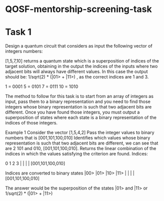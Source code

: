 # QOSF-mentorship-screening-task
# Task 1 

Design a quantum circuit that considers as input the following vector of integers numbers: 

[1,5,7,10]  returns a quantum state which is a superposition of indices of the target solution, obtaining in the output the indices of the inputs where two adjacent bits will always have different values. In this case the output should be: 1/sqrt(2) * (|01> + |11>) , as the correct indices are 1 and 3.

1 = 0001
5 = 0101
7 = 0111
10 = 1010

The method to follow for this task is to start from an array of integers as input, pass them to a binary representation and you need to find those integers whose binary representation is such that two adjacent bits are different. Once you have found those integers, you must output a superposition of states where each state is a binary representation of the indices of those integers.

Example 1
Consider the vector [1,5,4,2]
Pass the integer values to binary numbers that is [001,101,100,010]
 Identifies which values whose binary representation is such that two adjacent bits are different, we can see that are 2 101 and 010, [001,101,100,010].
Returns the linear combination of the indices in which the values satisfying the criterion are found.
Indices:

   0     1      2  	3
   |       |      |      |
[001,101,100,010]

Indices are converted to binary states
|00> |01> |10> |11>
|         |	      | 	 |
[001,101,100,010]

 The answer would be the superposition of the states |01> and |11> or 1/sqrt(2) * (|01> + |11>)
